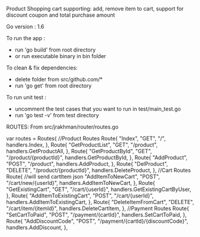 Product Shopping cart supporting: add, remove item to cart, support for discount coupon and total purchase amount

Go version : 1.6

To run the app : 
- run 'go build' from root directory 
- or run executable binary in bin folder

To clean & fix dependencies:
- delete folder from src/github.com/*
- run 'go get' from root directory

To run unit test : 
- uncomment the test cases that you want to run in test/main_test.go
- run 'go test -v' from test directory

ROUTES:
From src/jrakhman/router/routes.go

var routes = Routes{
	//Product Routes
	Route{
		"Index",
		"GET",
		"/",
		handlers.Index,
	},
	Route{
		"GetProductList",
		"GET",
		"/product",
		handlers.GetProductAll,
	},
	Route{
		"GetProductById",
		"GET",
		"/product/{productId}",
		handlers.GetProductById,
	},
	Route{
		"AddProduct",
		"POST",
		"/product",
		handlers.AddProduct,
	},
	Route{
		"DelProduct",
		"DELETE",
		"/product/{productId}",
		handlers.DeleteProduct,
	},
	//Cart Routes
	Route{	//will send cartItem json
		"AddItemToNewCart",
		"POST",
		"/cart/new/{userId}",
		handlers.AddItemToNewCart,
	},
	Route{
		"GetExistingCart",
		"GET",
		"/cart/{userId}",
		handlers.GetExistingCartByUser,
	},
	Route{
		"AddItemToExistingCart",
		"POST",
		"/cart/{userId}",
		handlers.AddItemToExistingCart,
	},
	Route{
		"DeleteItemFromCart",
		"DELETE",
		"/cart/item/{itemId}",
		handlers.DeleteCartItem,
	},
	//Payment Routes
	Route{
		"SetCartToPaid",
		"POST",
		"/payment/{cartId}",
		handlers.SetCartToPaid,
	},
	Route{
		"AddDiscountCode",
		"POST",
		"/payment/{cartId}/{discountCode}",
		handlers.AddDiscount,
	},
